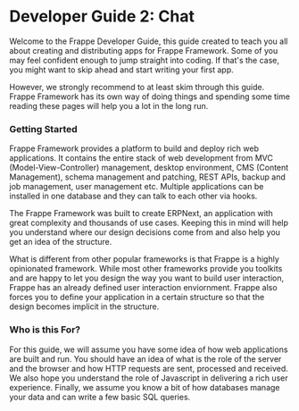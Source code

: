 # Developer Guide 2: Chat

Welcome to the Frappe Developer Guide, this guide created to teach you all about creating and distributing apps for Frappe Framework. Some of you may feel confident enough to jump straight into coding. If that's the case, you might want to skip ahead and start writing your first app.

However, we strongly recommend to at least skim through this guide. Frappe Framework has its own way of doing things and spending some time reading these pages will help you a lot in the long run.

### Getting Started

Frappe Framework provides a platform to build and deploy rich web applications. It contains the entire stack of web development from MVC (Model-View-Controller) management, desktop environment, CMS (Content Management), schema management and patching, REST APIs, backup and job management, user management etc. Multiple applications can be installed in one database and they can talk to each other via hooks.

The Frappe Framework was built to create ERPNext, an application with great complexity and thousands of use cases. Keeping this in mind will help you understand where our design decisions come from and also help you get an idea of the structure.

What is different from other popular frameworks is that Frappe is a highly opinionated framework. While most other frameworks provide you toolkits and are happy to let you design the way you want to build user interaction, Frappe has an already defined user interaction enviornment. Frappe also forces you to define your application in a certain structure so that the design becomes implicit in the structure.

### Who is this For?

For this guide, we will assume you have some idea of how web applications are built and run. You should have an idea of what is the role of the server and the browser and how HTTP requests are sent, processed and received. We also hope you understand the role of Javascript in delivering a rich user experience. Finally, we assume you know a bit of how databases manage your data and can write a few basic SQL queries.

